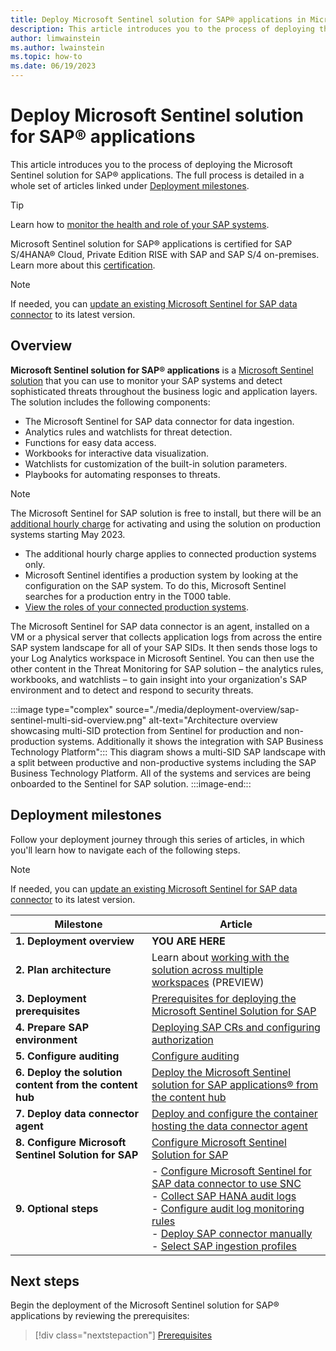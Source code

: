 ```yaml
---
title: Deploy Microsoft Sentinel solution for SAP® applications in Microsoft Sentinel
description: This article introduces you to the process of deploying the Microsoft Sentinel solution for SAP® applications.
author: limwainstein
ms.author: lwainstein
ms.topic: how-to
ms.date: 06/19/2023
---
```


# Deploy Microsoft Sentinel solution for SAP® applications

This article introduces you to the process of deploying the Microsoft Sentinel solution for SAP® applications. The full process is detailed in a whole set of articles linked under [Deployment milestones](#deployment-milestones).

> [!TIP]
> Learn how to [monitor the health and role of your SAP systems](../monitor-sap-system-health.md).

Microsoft Sentinel solution for SAP® applications is certified for SAP S/4HANA® Cloud, Private Edition RISE with SAP and SAP S/4 on-premises. Learn more about this [certification](solution-overview.md#certification).

> [!NOTE]
> If needed, you can [update an existing Microsoft Sentinel for SAP data connector](update-sap-data-connector.md) to its latest version. 

## Overview

**Microsoft Sentinel solution for SAP® applications** is a [Microsoft Sentinel solution](../sentinel-solutions.md) that you can use to monitor your SAP systems and detect sophisticated threats throughout the business logic and application layers. The solution includes the following components:
- The Microsoft Sentinel for SAP data connector for data ingestion.
- Analytics rules and watchlists for threat detection.
- Functions for easy data access.
- Workbooks for interactive data visualization.
- Watchlists for customization of the built-in solution parameters.
- Playbooks for automating responses to threats.

> [!NOTE]
> The Microsoft Sentinel for SAP solution is free to install, but there will be an [additional hourly charge](https://azure.microsoft.com/pricing/offers/microsoft-sentinel-sap-promo/) for activating and using the solution on production systems starting May 2023. 
>
> - The additional hourly charge applies to connected production systems only. 
> - Microsoft Sentinel identifies a production system by looking at the configuration on the SAP system. To do this, Microsoft Sentinel searches for a production entry in the T000 table. 
> - [View the roles of your connected production systems](../monitor-sap-system-health.md).

The Microsoft Sentinel for SAP data connector is an agent, installed on a VM or a physical server that collects application logs from across the entire SAP system landscape for all of your SAP SIDs. It then sends those logs to your Log Analytics workspace in Microsoft Sentinel. You can then use the other content in the Threat Monitoring for SAP solution – the analytics rules, workbooks, and watchlists – to gain insight into your organization's SAP environment and to detect and respond to security threats.

:::image type="complex" source="./media/deployment-overview/sap-sentinel-multi-sid-overview.png" alt-text="Architecture overview showcasing multi-SID protection from Sentinel for production and non-production systems. Additionally it shows the integration with SAP Business Technology Platform":::
   This diagram shows a multi-SID SAP landscape with a split between productive and non-productive systems including the SAP Business Technology Platform. All of the systems and services are being onboarded to the Sentinel for SAP solution.
:::image-end:::

## Deployment milestones

Follow your deployment journey through this series of articles, in which you'll learn how to navigate each of the following steps.

> [!NOTE]
> If needed, you can [update an existing Microsoft Sentinel for SAP data connector](update-sap-data-connector.md) to its latest version. 

| Milestone | Article |
| --------- | ------- |
| **1. Deployment overview** | **YOU ARE HERE** |
| **2. Plan architecture** | Learn about [working with the solution across multiple workspaces](cross-workspace.md) (PREVIEW) |
| **3. Deployment prerequisites** | [Prerequisites for deploying the Microsoft Sentinel Solution for SAP](prerequisites-for-deploying-sap-continuous-threat-monitoring.md) |
| **4. Prepare SAP environment** | [Deploying SAP CRs and configuring authorization](preparing-sap.md) |
| **5. Configure auditing** | [Configure auditing](configure-audit.md) |
| **6. Deploy the solution content from the content hub** | [Deploy the Microsoft Sentinel solution for SAP applications® from the content hub](deploy-sap-security-content.md) |
| **7. Deploy data connector agent** | [Deploy and configure the container hosting the data connector agent](deploy-data-connector-agent-container.md) |
| **8. Configure Microsoft Sentinel Solution for SAP** | [Configure Microsoft Sentinel Solution for SAP](deployment-solution-configuration.md) |
| **9. Optional steps** | - [Configure Microsoft Sentinel for SAP data connector to use SNC](configure-snc.md)<br>- [Collect SAP HANA audit logs](collect-sap-hana-audit-logs.md)<br>- [Configure audit log monitoring rules](configure-audit-log-rules.md)<br>- [Deploy SAP connector manually](sap-solution-deploy-alternate.md)<br>- [Select SAP ingestion profiles](select-ingestion-profiles.md) |

## Next steps

Begin the deployment of the Microsoft Sentinel solution for SAP® applications by reviewing the prerequisites:
> [!div class="nextstepaction"]
> [Prerequisites](prerequisites-for-deploying-sap-continuous-threat-monitoring.md)
